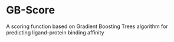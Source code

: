 # GB-Score
A scoring function based on Gradient Boosting Trees algorithm for predicting ligand-protein binding affinity
